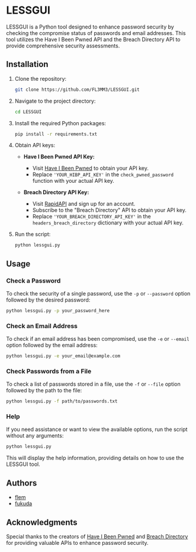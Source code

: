 # LESSGUI

LESSGUI is a Python tool designed to enhance password security by checking the compromise status of passwords and email addresses. This tool utilizes the Have I Been Pwned API and the Breach Directory API to provide comprehensive security assessments.

## Installation

1. Clone the repository:
   ```bash
   git clone https://github.com/FL3MM3/LESSGUI.git
   ```

2. Navigate to the project directory:
   ```bash
   cd LESSGUI
   ```

3. Install the required Python packages:
   ```bash
   pip install -r requirements.txt
   ```

4. Obtain API keys:

   - **Have I Been Pwned API Key:**
     - Visit [Have I Been Pwned](https://haveibeenpwned.com/API/Key) to obtain your API key.
     - Replace `'YOUR_HIBP_API_KEY'` in the `check_pwned_password` function with your actual API key.

   - **Breach Directory API Key:**
     - Visit [RapidAPI](https://rapidapi.com/) and sign up for an account.
     - Subscribe to the "Breach Directory" API to obtain your API key.
     - Replace `'YOUR_BREACH_DIRECTORY_API_KEY'` in the `headers_breach_directory` dictionary with your actual API key.

5. Run the script:
   ```bash
   python lessgui.py
   ```

## Usage

### Check a Password

To check the security of a single password, use the `-p` or `--password` option followed by the desired password:

```bash
python lessgui.py -p your_password_here
```

### Check an Email Address

To check if an email address has been compromised, use the `-e` or `--email` option followed by the email address:

```bash
python lessgui.py -e your_email@example.com
```

### Check Passwords from a File

To check a list of passwords stored in a file, use the `-f` or `--file` option followed by the path to the file:

```bash
python lessgui.py -f path/to/passwords.txt
```

### Help

If you need assistance or want to view the available options, run the script without any arguments:

```bash
python lessgui.py
```

This will display the help information, providing details on how to use the LESSGUI tool.

## Authors

- [flem](https://github.com/FL3MM3)
- [fukuda](https://github.com/fukuda)

## Acknowledgments

Special thanks to the creators of [Have I Been Pwned](https://haveibeenpwned.com/) and [Breach Directory](https://breachdirectory.com/) for providing valuable APIs to enhance password security.

